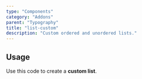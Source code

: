 ```yaml
---
type: "Components"
category: "Addons"
parent: "Typography"
title: "list-custom"
description: "Custom ordered and unordered lists."
---
```


## Usage

Use this code to create a **custom list**.

<demo>
  <demovanilla src="vanilla/components/addons/typography/list-custom">
  </demovanilla>
</demo>
